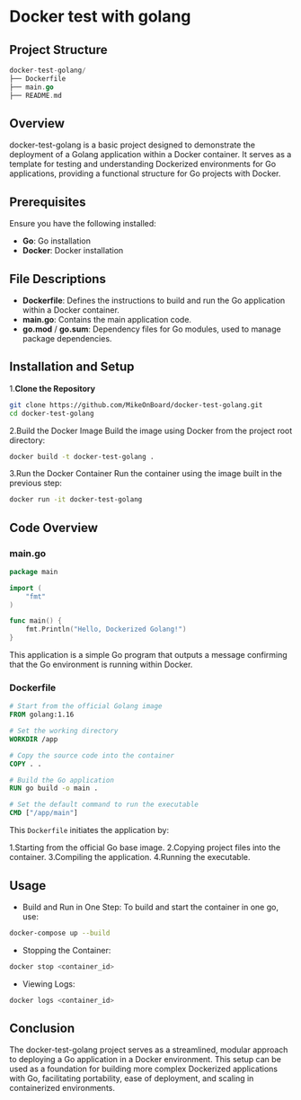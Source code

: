 # **Docker test with golang**
## **Project Structure**
```go
docker-test-golang/
├── Dockerfile
├── main.go
├── README.md
```
## **Overview**
docker-test-golang is a basic project designed to demonstrate the deployment of a Golang application within a Docker container. It serves as a template for testing and understanding Dockerized environments for Go applications, providing a functional structure for Go projects with Docker.

## **Prerequisites**
Ensure you have the following installed:

- **Go**: Go installation
- **Docker**: Docker installation
## **File Descriptions**
- **Dockerfile**: Defines the instructions to build and run the Go application within a Docker container.
- **main.go**: Contains the main application code.
- **go.mod** / **go.sum**: Dependency files for Go modules, used to manage package dependencies.
## **Installation and Setup**
1.**Clone the Repository**

```bash
git clone https://github.com/MikeOnBoard/docker-test-golang.git
cd docker-test-golang
```
2.Build the Docker Image Build the image using Docker from the project root directory:

```sh
docker build -t docker-test-golang .
```
3.Run the Docker Container Run the container using the image built in the previous step:

```sh
docker run -it docker-test-golang
```
## Code Overview
### **main.go**
```go
package main

import (
    "fmt"
)

func main() {
    fmt.Println("Hello, Dockerized Golang!")
}
```
This application is a simple Go program that outputs a message confirming that the Go environment is running within Docker.

### **Dockerfile**
```dockerfile
# Start from the official Golang image
FROM golang:1.16

# Set the working directory
WORKDIR /app

# Copy the source code into the container
COPY . .

# Build the Go application
RUN go build -o main .

# Set the default command to run the executable
CMD ["/app/main"]
```
This ``Dockerfile`` initiates the application by:

1.Starting from the official Go base image.
2.Copying project files into the container.
3.Compiling the application.
4.Running the executable.
## **Usage**
- Build and Run in One Step: To build and start the container in one go, use:

```sh
docker-compose up --build
```
- Stopping the Container:

```sh
docker stop <container_id>
```
- Viewing Logs:

```sh
docker logs <container_id>
```
## **Conclusion**
The docker-test-golang project serves as a streamlined, modular approach to deploying a Go application in a Docker environment. This setup can be used as a foundation for building more complex Dockerized applications with Go, facilitating portability, ease of deployment, and scaling in containerized environments.